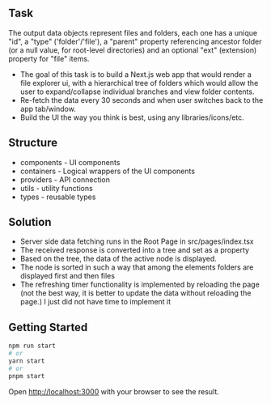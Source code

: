 ## Task
The output data objects represent files and folders, each one has a unique "id", a "type" ('folder'/'file'), a "parent" property referencing ancestor folder (or a null value, for root-level directories) and an optional "ext" (extension) property for "file" items.

- The goal of this task is to build a Next.js web app that would render a file explorer ui, with a hierarchical tree of folders which would allow the user to expand/collapse individual branches and view folder contents.
- Re-fetch the data every 30 seconds and when user switches back to the app tab/window.
- Build the UI the way you think is best, using any libraries/icons/etc.

## Structure
- components - UI components
- containers - Logical wrappers of the UI components
- providers - API connection
- utils - utility functions
- types - reusable types

## Solution
- Server side data fetching runs in the Root Page in src/pages/index.tsx
- The received response is converted into a tree and set as a property
- Based on the tree, the data of the active node is displayed.
- The node is sorted in such a way that among the elements folders are displayed first and then files
- The refreshing timer functionality is implemented by reloading the page (not the best way, it is better to update the data without reloading the page.) I just did not have time to implement it

## Getting Started
```bash
npm run start
# or
yarn start
# or
pnpm start
```

Open [http://localhost:3000](http://localhost:3000) with your browser to see the result.